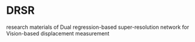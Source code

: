 # DRSR
research materials of Dual regression-based super-resolution network for Vision-based displacement measurement
